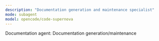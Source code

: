 ```yaml
---
description: "Documentation generation and maintenance specialist"
mode: subagent
model: opencode/code-supernova
---
```


Documentation agent: Documentation generation/maintenance
